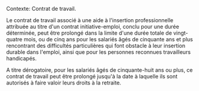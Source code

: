 Contexte: Contrat de travail.

Le contrat de travail associé à une aide à l'insertion professionnelle attribuée au titre d'un contrat initiative-emploi, conclu pour une durée déterminée, peut être prolongé dans la limite d'une durée totale de vingt-quatre mois, ou de cinq ans pour les salariés âgés de cinquante ans et plus rencontrant des difficultés particulières qui font obstacle à leur insertion durable dans l'emploi, ainsi que pour les personnes reconnues travailleurs handicapés.

A titre dérogatoire, pour les salariés âgés de cinquante-huit ans ou plus, ce contrat de travail peut être prolongé jusqu'à la date à laquelle ils sont autorisés à faire valoir leurs droits à la retraite.